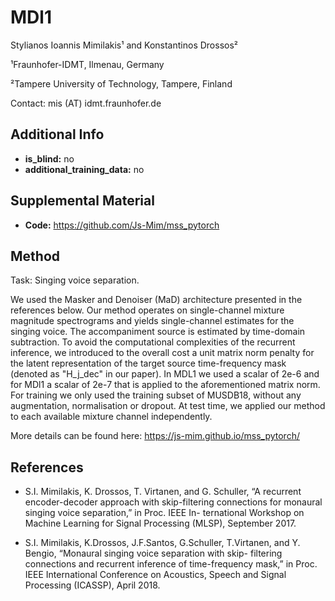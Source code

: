  # MDl1 <!-- Your submission short name in <=4 characters -->
Stylianos Ioannis Mimilakis¹ and Konstantinos Drossos² <!-- Authors  -->

¹Fraunhofer-IDMT, Ilmenau, Germany

²Tampere University of Technology, Tampere, Finland <!-- Affiliations -->

Contact: mis (AT) idmt.fraunhofer.de <!-- one corresponding mail address -->

## Additional Info

* __is_blind:__ no  <!-- if you used supervised learning, answer no -->
* __additional_training_data:__ no  <!-- if you used more data than musdb (not including data augmentation)-->

## Supplemental Material

* __Code:__ https://github.com/Js-Mim/mss_pytorch

## Method

Task: Singing voice separation.

We used the Masker and Denoiser (MaD) architecture presented in the references below. Our method operates on single-channel
mixture magnitude spectrograms and yields single-channel estimates for the singing voice. The accompaniment source is estimated by time-domain subtraction. To avoid the computational complexities of the recurrent inference, we introduced to the overall cost a unit matrix norm penalty for the latent representation of the target source time-frequency mask (denoted as "H_j_dec" in our paper). In MDL1 we used a scalar of 2e-6 and for MDl1 a scalar of 2e-7 that is applied to the aforementioned matrix norm. For training we only used the training subset of MUSDB18, without any augmentation, normalisation or dropout. At test time, we applied our method to each available mixture channel independently.


More details can be found here:
https://js-mim.github.io/mss_pytorch/

## References

- S.I. Mimilakis, K. Drossos, T. Virtanen, and G. Schuller, “A recurrent encoder-decoder approach with skip-filtering connections for monaural singing voice separation,” in Proc. IEEE In- ternational Workshop on Machine Learning for Signal Processing (MLSP), September 2017.

- S.I. Mimilakis, K.Drossos,  J.F.Santos, G.Schuller, T.Virtanen, and Y. Bengio, “Monaural singing voice separation with skip- filtering connections and recurrent inference of time-frequency mask,” in Proc. IEEE International Conference on Acoustics, Speech and Signal Processing (ICASSP), April 2018.

